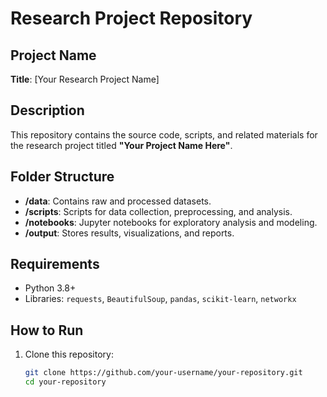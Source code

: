 # Research Project Repository

## Project Name
**Title**: [Your Research Project Name]

## Description
This repository contains the source code, scripts, and related materials for the research project titled **"Your Project Name Here"**.

## Folder Structure
- **/data**: Contains raw and processed datasets.
- **/scripts**: Scripts for data collection, preprocessing, and analysis.
- **/notebooks**: Jupyter notebooks for exploratory analysis and modeling.
- **/output**: Stores results, visualizations, and reports.

## Requirements
- Python 3.8+
- Libraries: `requests`, `BeautifulSoup`, `pandas`, `scikit-learn`, `networkx`

## How to Run
1. Clone this repository:
   ```bash
   git clone https://github.com/your-username/your-repository.git
   cd your-repository
